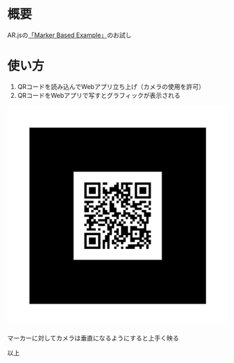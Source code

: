 # 概要
AR.jsの[「Marker Based Example」](https://ar-js-org.github.io/AR.js-Docs/#marker-based-example)のお試し

# 使い方
1. QRコードを読み込んでWebアプリ立ち上げ（カメラの使用を許可）
1. QRコードをWebアプリで写すとグラフィックが表示される

![ARマーカー](pattern-qr_code.png)

マーカーに対してカメラは垂直になるようにすると上手く映る

以上
